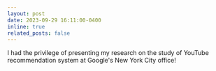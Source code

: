 ```yaml
---
layout: post
date: 2023-09-29 16:11:00-0400
inline: true
related_posts: false
---
```


I had the privilege of presenting my research on the study of YouTube recommendation system at Google's New York City office!
